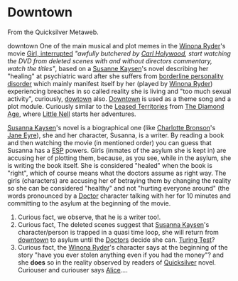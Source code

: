 
# Downtown

From the Quicksilver Metaweb.

 downtown 
One of the main musical and plot memes in the [Winona Ryder](/winona-ryder)'s movie [Girl, interrupted](/girl-interrupted) *"awfully butchered by [Carl Holywood](/carl-holywood), start watching the DVD from deleted scenes with and without directors commentary, watch the titles"*, based on a [Susanne Kaysen](/susanne-kaysen)'s novel describing her "healing" at psychiatric ward after she suffers from [borderline personality disorder](/borderline-personality-disorder) which mainly manifest itself by her (played by [Winona Ryder](/winona-ryder)) experiencing breaches in so called reality she is living and "too much sexual activity", curiously, [dowtown](/dowtown) also. [Downtown](/downtown) is used as a theme song and a plot module. Curiously similar to the [Leased Territories](/leased-territories) from [The Diamond Age](/the-diamond-age), where [Little Nell](/little-nell) starts her adventures.

[Susanna Kaysen](/susanna-kaysen)'s novel is a biographical one (like [Charlotte Bronson](/charlotte-bronson)'s [Jane Eyre](/jane-eyre)), she and her character, Susanna, is a writer. By reading a book and then watching the movie (in mentioned order) you can guess that Susanna has a [ESP](/esp) powers. Girls (inmates of the asylum she is kept in) are accusing her of plotting them, because, as you see, while in the asylum, she is writing the book itself. She is considered "healed" when the book is "right", which of course means what the doctors assume as right way. The girls (characters) are accusing her of betraying them by changing the reality so she can be considered "healthy" and not "hurting everyone around" (the words pronounced by a [Doctor](/doctor) character talking with her for 10 minutes and committing to the asylum at the beginning of the movie.

1. Curious fact, we observe, that he is a writer too!.
2. Curious fact, The deleted scenes suggest that [Susanna Kaysen](/susanna-kaysen)'s character/person is trapped in a quasi time loop, she will return from [downtown](/downtown) to asylum until the [Doctors](/doctor) decide she can. [Turing Test](/turing-test)?
3. Curious fact, the [Winona Ryder](/winona-ryder)'s character says at the beginning of the story "have you ever stolen anything even if you had the money"? and she **does** so in the reality observed by readers of [Quicksilver](/quicksilver) novel. Curiouser and curiouser says [Alice](/alice)....
